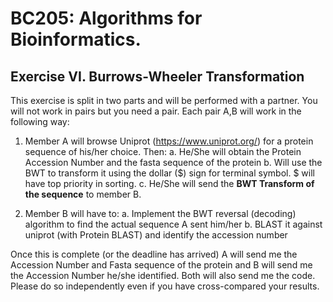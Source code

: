 # BC205: Algorithms for Bioinformatics.

## Exercise VI. Burrows-Wheeler Transformation

This exercise is split in two parts and will be performed with a partner. You will not work in pairs but you need a pair. 
Each pair A,B will work in the following way:

1. Member A will browse Uniprot (https://www.uniprot.org/) for a protein sequence of his/her choice. Then:
  a. He/She will obtain the Protein Accession Number and the fasta sequence of the protein 
  b. Will use the BWT to transform it using the dollar ($) sign for terminal symbol. $ will have top priority in sorting.
  c. He/She will send the **BWT Transform of the sequence** to member B.
 
2. Member B will have to:
  a. Implement the BWT reversal (decoding) algorithm to find the actual sequence A sent him/her
  b. BLAST it against uniprot (with Protein BLAST) and identify the accession number 
 
  
Once this is complete (or the deadline has arrived) A will send me the Accession Number and Fasta sequence of the protein 
and B will send me the Accession Number he/she identified. Both will also send me the code. 
Please do so independently even if you have cross-compared your results.

